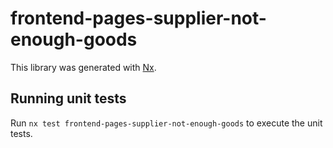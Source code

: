 # frontend-pages-supplier-not-enough-goods

This library was generated with [Nx](https://nx.dev).

## Running unit tests

Run `nx test frontend-pages-supplier-not-enough-goods` to execute the unit tests.
